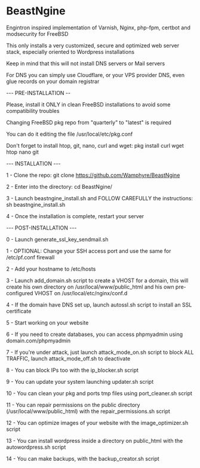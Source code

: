 # BeastNgine
Engintron inspired implementation of Varnish, Nginx, php-fpm, certbot and modsecurity for FreeBSD

This only installs a very customized, secure and optimized web server stack, especially oriented to Wordpress installations

Keep in mind that this will not install DNS servers or Mail servers

For DNS you can simply use Cloudflare, or your VPS provider DNS, even glue records on your domain registrar

--- PRE-INSTALLATION --

Please, install it ONLY in clean FreeBSD installations to avoid some compatibility troubles

Changing FreeBSD pkg repo from "quarterly" to "latest" is required

You can do it editing the file /usr/local/etc/pkg.conf

Don't forget to install htop, git, nano, curl and wget: pkg install curl wget htop nano git

--- INSTALLATION ---

1 - Clone the repo: git clone https://github.com/Wamphyre/BeastNgine

2 - Enter into the directory: cd BeastNgine/

3 - Launch beastngine_install.sh and FOLLOW CAREFULLY the instructions: sh beastngine_install.sh

4 - Once the installation is complete, restart your server

--- POST-INSTALLATION ---

0 - Launch generate_ssl_key_sendmail.sh

1 - OPTIONAL: Change your SSH access port and use the same for /etc/pf.conf firewall

2 - Add your hostname to /etc/hosts

3 - Launch add_domain.sh script to create a VHOST for a domain, this will create his own directory on /usr/local/www/public_html and his own pre-configured VHOST on /usr/local/etc/nginx/conf.d

4 - If the domain have DNS set up, launch autossl.sh script to install an SSL certificate 

5 - Start working on your website

6 - If you need to create databases, you can access phpmyadmin using domain.com/phpmyadmin

7 - If you're under attack, just launch attack_mode_on.sh script to block ALL TRAFFIC, launch attack_mode_off.sh to deactivate

8 - You can block IPs too with the ip_blocker.sh script

9 - You can update your system launching updater.sh script

10 - You can clean your pkg and ports tmp files using port_cleaner.sh script

11 - You can repair permissions on the public directory (/usr/local/www/public_html) with the repair_permissions.sh script

12 - You can optimize images of your website with the image_optimizer.sh script

13 - You can install wordpress inside a directory on public_html with the autowordpress.sh script

14 - You can make backups, with the backup_creator.sh script
